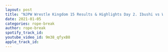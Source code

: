 ```yaml
---
layout: post
title: "NJPW Wrestle Kingdom 15 Results & Highlights Day 2. Ibushi vs White. Takahashi new champ. Sanada"
date: 2021-01-05
categories: rope-break
author: rope-break
spotify_track_id: 
youtube_video_id: 9m38_qfyxB8
apple_track_id: 
---
```

